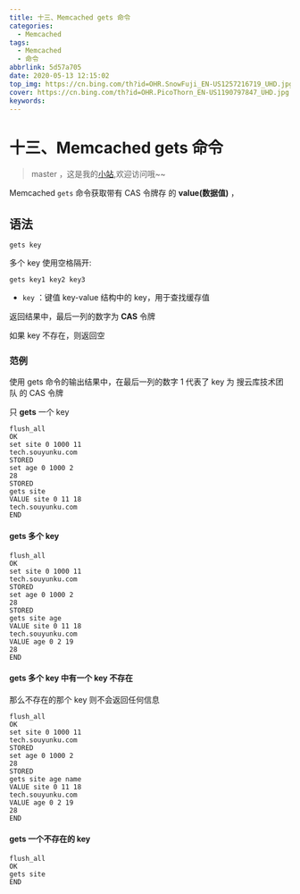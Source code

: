 ```yaml
---
title: 十三、Memcached gets 命令
categories:
  - Memcached
tags:
  - Memcached
  - 命令
abbrlink: 5d57a705
date: 2020-05-13 12:15:02
top_img: https://cn.bing.com/th?id=OHR.SnowFuji_EN-US1257216719_UHD.jpg
cover: https://cn.bing.com/th?id=OHR.PicoThorn_EN-US1190797847_UHD.jpg
keywords:   
---
```

# 十三、Memcached gets 命令
> master ，这是我的[小站](https://www.tryrun.top),欢迎访问哦~~

Memcached `gets` 命令获取带有 CAS 令牌存 的 **value(数据值)** ，

## 语法

```
gets key
```

多个 key 使用空格隔开:

```
gets key1 key2 key3
```

- `key` ：键值 key-value 结构中的 key，用于查找缓存值

返回结果中，最后一列的数字为 **CAS** 令牌

如果 key 不存在，则返回空

### 范例

使用 gets 命令的输出结果中，在最后一列的数字 1 代表了 key 为 搜云库技术团队 的 CAS 令牌

只 **gets** 一个 key

```
flush_all
OK
set site 0 1000 11
tech.souyunku.com
STORED
set age 0 1000 2
28
STORED
gets site
VALUE site 0 11 18
tech.souyunku.com
END
```

#### **gets** 多个 key

```
flush_all
OK
set site 0 1000 11
tech.souyunku.com
STORED
set age 0 1000 2
28
STORED
gets site age
VALUE site 0 11 18
tech.souyunku.com
VALUE age 0 2 19
28
END
```

#### **gets** 多个 key 中有一个 key 不存在

那么不存在的那个 key 则不会返回任何信息

```
flush_all
OK
set site 0 1000 11
tech.souyunku.com
STORED
set age 0 1000 2
28
STORED
gets site age name
VALUE site 0 11 18
tech.souyunku.com
VALUE age 0 2 19
28
END
```

#### **gets** 一个不存在的 key

```
flush_all
OK
gets site
END
```